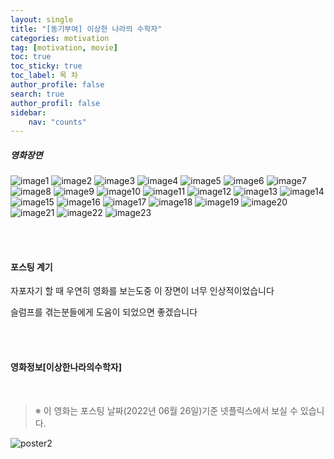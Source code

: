 ```yaml
---
layout: single
title: "[동기부여] 이상한 나라의 수학자"
categories: motivation
tag: [motivation, movie]
toc: true
toc_sticky: true
toc_label: 목 차
author_profile: false
search: true
author_profil: false
sidebar:
    nav: "counts"
---
```


##### 영화장면

![image1](../../images/etc/motivation/In_Our_Prime/1.png)
![image2](../../images/etc/motivation/In_Our_Prime/2.png)
![image3](../../images/etc/motivation/In_Our_Prime/3.png)
![image4](../../images/etc/motivation/In_Our_Prime/4.png)
![image5](../../images/etc/motivation/In_Our_Prime/5.png)
![image6](../../images/etc/motivation/In_Our_Prime/6.png)
![image7](../../images/etc/motivation/In_Our_Prime/7.png)
![image8](../../images/etc/motivation/In_Our_Prime/8.png)
![image9](../../images/etc/motivation/In_Our_Prime/9.png)
![image10](../../images/etc/motivation/In_Our_Prime/10.png)
![image11](../../images/etc/motivation/In_Our_Prime/11.png)
![image12](../../images/etc/motivation/In_Our_Prime/12.png)
![image13](../../images/etc/motivation/In_Our_Prime/13.png)
![image14](../../images/etc/motivation/In_Our_Prime/14.png)
![image15](../../images/etc/motivation/In_Our_Prime/15.png)
![image16](../../images/etc/motivation/In_Our_Prime/16.png)
![image17](../../images/etc/motivation/In_Our_Prime/17.png)
![image18](../../images/etc/motivation/In_Our_Prime/18.png)
![image19](../../images/etc/motivation/In_Our_Prime/19.png)
![image20](../../images/etc/motivation/In_Our_Prime/20.png)
![image21](../../images/etc/motivation/In_Our_Prime/21.png)
![image22](../../images/etc/motivation/In_Our_Prime/22.png)
![image23](../../images/etc/motivation/In_Our_Prime/23.png)

<br>
<br>

#### 포스팅 계기

자포자기 할 때 우연히 영화를 보는도중 이 장면이 너무 인상적이었습니다

슬럼프를 겪는분들에게 도움이 되었으면 좋겠습니다

<br>
<br>

#### 영화정보[이상한나라의수학자]

<br>

> ※ 이 영화는 포스팅 날짜(2022년 06월 26일)기준 넷플릭스에서 보실 수 있습니다.

![poster2](../../images/etc/motivation/In_Our_Prime/poster2.jpeg)

